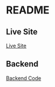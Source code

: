 # README

## Live Site

[Live Site](https://dkprofile.netlify.app/)

## Backend

[Backend Code](https://github.com/Dekann30/Portfolio-Backend)
